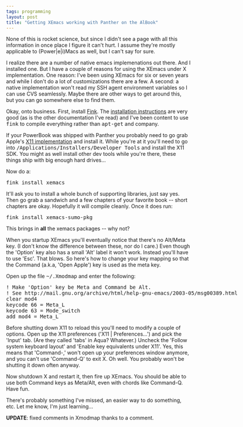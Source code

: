 ```yaml
---
tags: programming
layout: post
title: "Getting XEmacs working with Panther on the AlBook"
---
```




None of this is rocket science, but since I didn't see a page with all this information in once place I figure it can't hurt. I assume they're mostly applicable to (Power|e|i)Macs as well, but I can't say for sure.

<p>I realize there are a number of native emacs implemenations out there. And I installed one. But I have a couple of reasons for using the XEmacs under X implementation. One reason: I've been using XEmacs for six or seven years and while I don't do a lot of customizations there are a few. A second: a native implementation won't read my SSH agent environment variables so I can use CVS seamlessly. Maybe there are other ways to get around this, but you can go somewhere else to find them.</p>

<p>Okay, onto business. First, install <a href="http://fink.sourceforge.net/">Fink</a>. The <a href="http://fink.sourceforge.net/doc/bundled/install.php">installation instructions</a> are very good (as is the other documentation I've read) and I've been content to use <tt>fink</tt> to compile everything rather than <tt>apt-get</tt> and company.

<p>If your PowerBook was shipped with Panther you probably need to go grab Apple's <a href="http://www.apple.com/macosx/features/x11/">X11 implementation</a> and install it. While you're at it you'll need to go into <tt>/Applications/Installers/Developer&nbsp;Tools</tt> and install the X11 SDK. You might as well install other dev tools while you're there, these things ship with big enough hard drives...</p>

<p>Now do a:</p>
<pre class="sourceCode">fink install xemacs</pre>

<p>It'll ask you to install a whole bunch of supporting libraries, just say yes. Then go grab a sandwich and a few chapters of your favorite book -- short chapters are okay. Hopefully it will compile cleanly. Once it does run:</p>
<pre class="sourceCode">fink install xemacs-sumo-pkg</pre>

<p>This brings in <b>all</b> the xemacs packages -- why not?</p>

<p>When you startup XEmacs you'll eventually notice that there's no Alt/Meta key. (I don't know the difference between these, nor do I care.) Even though the 'Option' key also has a small 'Alt' label it won't work. Instead you'll have to use 'Esc'. That blows. So here's how to change your key mapping so that the Command (a.k.a, 'Open Apple') key is used as the meta key.</p>

<p>Open up the file <tt>~/.Xmodmap</tt> and  enter the following:</p>
<pre class="sourceCode">
! Make 'Option' key be Meta and Command be Alt.
! See http://mail.gnu.org/archive/html/help-gnu-emacs/2003-05/msg00389.html
clear mod4
keycode 66 = Meta_L
keycode 63 = Mode_switch
add mod4 = Meta_L
</pre>

<p>Before shutting down X11 to reload this you'll need to modify a couple of options. Open up the X11 preferences ('X11 | Preferences...') and pick the 'Input' tab. (Are they called 'tabs' in Aqua? Whatever.) Uncheck the 'Follow system keyboard layout' and 'Enable key equivalents under X11'. Yes, this means that 'Command-,' won't open up your preferences window anymore, and you can't use 'Command-Q' to exit X. Oh well. You probably won't be shutting it down often anyway.</p>

<p>Now shutdown X and restart it, then fire up XEmacs. You should be able to use both Command keys as Meta/Alt, even with chords like Command-Q. Have fun.</p>

<p>There's probably something I've missed, an easier way to do something, etc. Let me know, I'm just learning...</p>

<p><b>UPDATE</b>: fixed comments in Xmodmap thanks to a comment.</p>


